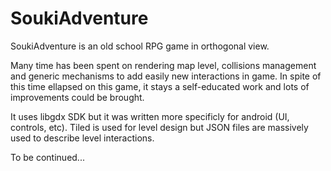# SoukiAdventure
SoukiAdventure is an old school RPG game in orthogonal view.

Many time has been spent on rendering map level, collisions management and generic mechanisms to add easily new interactions in game. In spite of this time ellapsed on this game, it stays a self-educated work and lots of improvements could be brought.

It uses libgdx SDK but it was written more specificly for android (UI, controls, etc).
Tiled is used for level design but JSON files are massively used to describe level interactions.

To be continued...
